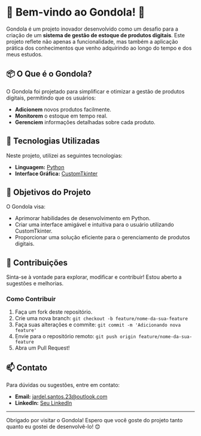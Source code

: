 # 🌟 Bem-vindo ao Gondola! 🌟

Gondola é um projeto inovador desenvolvido como um desafio para a criação de um **sistema de gestão de estoque de produtos digitais**. Este projeto reflete não apenas a funcionalidade, mas também a aplicação prática dos conhecimentos que venho adquirindo ao longo do tempo e dos meus estudos.

## 📦 O Que é o Gondola?

O Gondola foi projetado para simplificar e otimizar a gestão de produtos digitais, permitindo que os usuários:

- **Adicionem** novos produtos facilmente.
- **Monitorem** o estoque em tempo real.
- **Gerenciem** informações detalhadas sobre cada produto.

## 🚀 Tecnologias Utilizadas

Neste projeto, utilizei as seguintes tecnologias:

- **Linguagem:** [Python](https://www.python.org/)
- **Interface Gráfica:** [CustomTkinter](https://github.com/TomSchimansky/CustomTkinter)

## 🎯 Objetivos do Projeto

O Gondola visa:

- Aprimorar habilidades de desenvolvimento em Python.
- Criar uma interface amigável e intuitiva para o usuário utilizando CustomTkinter.
- Proporcionar uma solução eficiente para o gerenciamento de produtos digitais.

## 🌱 Contribuições

Sinta-se à vontade para explorar, modificar e contribuir! Estou aberto a sugestões e melhorias.

### Como Contribuir

1. Faça um fork deste repositório.
2. Crie uma nova branch: `git checkout -b feature/nome-da-sua-feature`
3. Faça suas alterações e commite: `git commit -m 'Adicionando nova feature'`
4. Envie para o repositório remoto: `git push origin feature/nome-da-sua-feature`
5. Abra um Pull Request!

## 📫 Contato

Para dúvidas ou sugestões, entre em contato:

- **Email:** jardel.santos.23@outlook.com
- **LinkedIn:** [Seu LinkedIn](https://www.linkedin.com/in/jardel-santos-da-silva-194a03212/)

---

Obrigado por visitar o Gondola! Espero que você goste do projeto tanto quanto eu gostei de desenvolvê-lo! 😊
